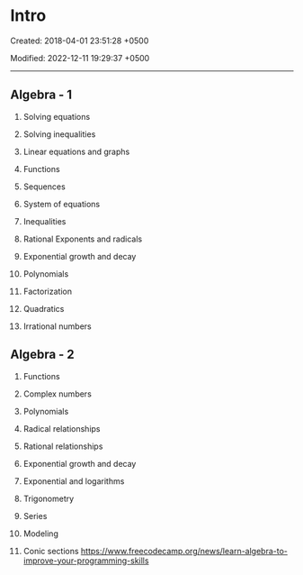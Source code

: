 # Intro

Created: 2018-04-01 23:51:28 +0500

Modified: 2022-12-11 19:29:37 +0500

---

## Algebra - 1

1. Solving equations

2. Solving inequalities

3. Linear equations and graphs

4. Functions

5. Sequences

6. System of equations

7. Inequalities

8. Rational Exponents and radicals

9. Exponential growth and decay

10. Polynomials

11. Factorization

12. Quadratics

13. Irrational numbers

## Algebra - 2

1. Functions

2. Complex numbers

3. Polynomials

4. Radical relationships

5. Rational relationships

6. Exponential growth and decay

7. Exponential and logarithms

8. Trigonometry

9. Series

10. Modeling

11. Conic sections
<https://www.freecodecamp.org/news/learn-algebra-to-improve-your-programming-skills>
